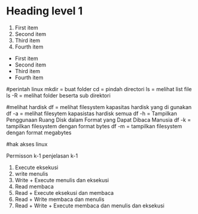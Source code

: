 # Heading level 1

1. First item
2. Second item
3. Third item
4. Fourth item

- First item
- Second item
- Third item
- Fourth item

#perintah linux 
mkdir = buat folder
cd = pindah directori 
ls = melihat list file
ls -R = melihat folder beserta sub direktori

#melihat hardisk
df  = melihat filesystem kapasitas hardisk yang di gunakan
df -a = melihat filesytem kapasistas hardisk semua
df -h = Tampilkan Penggunaan Ruang Disk dalam Format yang Dapat Dibaca Manusia
df -k = tampilkan filesystem dengan format bytes
df -m = tampilkan filesystem dengan format megabytes

#hak akses linux

Permisson k-1				penjelasan k-1				

1. Execute				eksekusi
2. write				menulis
3. Write + Execute			menulis dan eksekusi
4. Read					membaca
5. Read + Execute			eksekusi dan membaca
6. Read + Write				membaca dan menulis
7. Read + Write + Execute 		membaca dan menulis dan eksekusi


